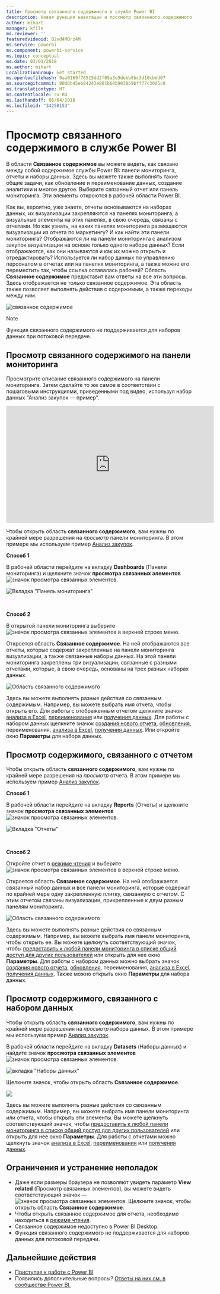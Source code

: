 ```yaml
---
title: Просмотр связанного содержимого в службе Power BI
description: Новая функция навигации и просмотр связанного содержимого на панелях мониторинга, в отчетах и наборах данных
author: mihart
manager: kfile
ms.reviewer: ''
featuredvideoid: B2vd4MQrz4M
ms.service: powerbi
ms.component: powerbi-service
ms.topic: conceptual
ms.date: 03/01/2018
ms.author: mihart
LocalizationGroup: Get started
ms.openlocfilehash: 9aa0169f76515dd2f05a3e9debb8bc3d10cbdd07
ms.sourcegitcommit: 80d6b45eb84243e801b60b9038b9bff77c30d5c8
ms.translationtype: HT
ms.contentlocale: ru-RU
ms.lasthandoff: 06/04/2018
ms.locfileid: "34250153"
---
```

# <a name="view-related-content-in-power-bi-service"></a>Просмотр связанного содержимого в службе Power BI
В области **Связанное содержимое** вы можете видеть, как связано между собой содержимое службы Power BI: панели мониторинга, отчеты и наборы данных.  Здесь вы можете также выполнять такие общие задачи, как обновление и переименование данных, создание аналитики и многое другое. Выберите связанный отчет или панель мониторинга. Эти элементы откроются в рабочей области Power BI.   

Как вы, вероятно, уже знаете, отчеты основываются на наборах данных, их визуализации закрепляются на панелях мониторинга, а визуальные элементы на этих панелях, в свою очередь, связаны с отчетами. Но как узнать, на каких панелях мониторинга размещаются визуализации из отчета по маркетингу? И как найти эти панели мониторинга? Отображаются ли на панели мониторинга с анализом закупок визуализации на основе только одного набора данных? Если отображаются, как они называются и как их можно открыть и отредактировать? Используется ли набор данных по управлению персоналом в отчетах или на панелях мониторинга, а также можно его переместить так, чтобы ссылка оставалась рабочей? Область **Связанное содержимое** предоставит вам ответы на все эти вопросы.  Здесь отображается не только связанное содержимое. Эта область также позволяет выполнять действия с содержимым, а также переходы между ним.

![связанное содержимое](media/service-related-content/power-bi-view-related-dashboard-new.png)

> [!NOTE]
> Функция связанного содержимого не поддерживается для наборов данных при потоковой передаче.
> 
> 

## <a name="view-related-content-for-a-dashboard"></a>Просмотр связанного содержимого на панели мониторинга
Просмотрите описание связанного содержимого на панели мониторинга. Затем сделайте то же самое в соответствии с пошаговыми инструкциями, приведенными под видео, используя набор данных "Анализ закупок — пример".

<iframe width="560" height="315" src="https://www.youtube.com/embed/B2vd4MQrz4M#t=3m05s" frameborder="0" allowfullscreen></iframe>


Чтобы открыть область **связанного содержимого**, вам нужны по крайней мере разрешения на *просмотр* панели мониторинга. В этом примере мы используем пример [Анализ закупок](sample-procurement.md).

**Способ 1**

В рабочей области перейдите на вкладку **Dashboards** (Панели мониторинга) и щелкните значок **просмотра связанных элементов** ![значок просмотра связанных элементов](media/service-related-content/power-bi-view-related-icon-new.png).

![Вкладка "Панель мониторинга"](media/service-related-content/power-bi-view-related-dash-newer.png)

<br>

**Способ 2**

В открытой панели мониторинга выберите   ![значок просмотра связанных элементов](media/service-related-content/power-bi-view-related-new.png) в верхней строке меню.

Откроется область **Связанное содержимое**. На ней отображаются все отчеты, которые содержат закрепленные на панели мониторинга визуализации, а также связанные наборы данных. На этой панели мониторинга закреплены три визуализации, связанные с разными отчетами, которые, в свою очередь, основаны на трех разных наборах данных.

![Область связанного содержимого](media/service-related-content/power-bi-view-related-dashboard-new.png)

Здесь вы можете выполнять разные действия со связанным содержимым.  Например, вы можете выбрать имя отчета, чтобы открыть его.  Для работы с отображенным отчетом щелкните значок [анализа в Excel](service-analyze-in-excel.md), [переименования](service-rename.md) или [получения данных](service-insights.md). Для работы с набором данных щелкните значок [создания нового отчета](service-report-create-new.md), [обновления](refresh-data.md), переименования, [анализа в Excel](service-analyze-in-excel.md), [получения данных](service-insights.md). Или откройте окно **Параметры** для набора данных.  

## <a name="view-related-content-for-a-report"></a>Просмотр содержимого, связанного с отчетом
Чтобы открыть область **связанного содержимого**, вам нужны по крайней мере разрешения на *просмотр* отчета. В этом примере мы используем пример [Анализ закупок](sample-procurement.md).

**Способ 1**

В рабочей области перейдите на вкладку **Reports** (Отчеты) и щелкните значок **просмотра связанных элементов** ![значок просмотра связанных элементов](media/service-related-content/power-bi-view-related-icon-new.png).

![Вкладка "Отчеты"](media/service-related-content/power-bi-view-related-report-newer.png)

<br>

**Способ 2**

Откройте отчет в [режиме чтения](service-reading-view-and-editing-view.md) и выберите ![значок просмотра связанных элементов](media/service-related-content/power-bi-view-related-new.png) в верхней строке меню.

Откроется область **Связанное содержимое**. На ней отображается связанный набор данных и все панели мониторинга, которые содержат по крайней мере одну закрепленную плитку, связанную с отчетом. С этим отчетом связаны визуализации, прикрепленные к двум разным панелям мониторинга.

![Область связанного содержимого](media/service-related-content/power-bi-view-related-report.png)

Здесь вы можете выполнять разные действия со связанным содержимым.  Например, вы можете выбрать имя панели мониторинга, чтобы открыть ее.  Вы можете щелкнуть соответствующий значок, чтобы [предоставить к любой панели мониторинга в списке общий доступ для других пользователей](service-share-dashboards.md) или открыть для нее окно **Параметры**. Для работы с набором данных можно выбрать значок [создания нового отчета](service-report-create-new.md), [обновления](refresh-data.md), переименования, [анализа в Excel](service-analyze-in-excel.md), [получения данных](service-insights.md). Также можно открыть окно **Параметры** для набора данных.  

## <a name="view-related-content-for-a-dataset"></a>Просмотр содержимого, связанного с набором данных
Чтобы открыть область **связанного содержимого**, вам нужны по крайней мере разрешения на *просмотр* набора данных. В этом примере мы используем пример [Анализ закупок](sample-procurement.md).

В рабочей области перейдите на вкладку **Datasets** (Наборы данных) и найдите значок **просмотра связанных элементов** ![значок просмотра связанных элементов](media/service-related-content/power-bi-view-related-icon-new.png).

![вкладка "Наборы данных"](media/service-related-content/power-bi-view-related-dataset-newer.png)

Щелкните значок, чтобы открыть область **Связанное содержимое**.

![](media/service-related-content/power-bi-datasets.png)

Здесь вы можете выполнять разные действия со связанным содержимым.  Например, вы можете выбрать имя панели мониторинга или отчета, чтобы открыть эти элементы.  Вы можете щелкнуть соответствующий значок, чтобы [предоставить к любой панели мониторинга в списке общий доступ для других пользователей](service-share-dashboards.md) или открыть для нее окно **Параметры**. Для работы с отчетами можно щелкнуть значок [анализа в Excel](service-analyze-in-excel.md), [переименования](service-rename.md) или [получения данных](service-insights.md).  

## <a name="limitations-and-troubleshooting"></a>Ограничения и устранение неполадок
* Даже если размеры браузера не позволяют увидеть параметр **View related** (Просмотр связанных элементов), вы можете видеть соответствующий значок — ![значок просмотра связанных элементов](media/service-related-content/power-bi-view-related-icon-new.png). Щелкните значок, чтобы открыть область **Связанное содержимое**.
* Чтобы открыть связанное содержимое для отчета, необходимо находиться в [режиме чтения](service-reading-view-and-editing-view.md).
* Связанное содержимое недоступно в Power BI Desktop.
* Функция связанного содержимого не поддерживается для наборов данных для потоковой передачи.

## <a name="next-steps"></a>Дальнейшие действия
* [Приступая к работе с Power BI](service-get-started.md)
* Появились дополнительные вопросы? [Ответы на них см. в сообществе Power BI.](http://community.powerbi.com/)

